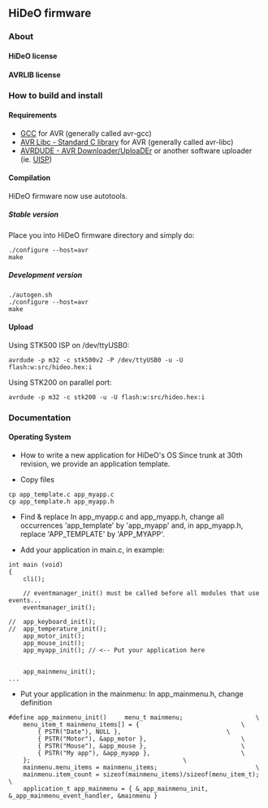 ## HiDeO firmware ##
### About ###
#### HiDeO license ####
#### AVRLIB license ####

### How to build and install ###
#### Requirements ####
  * [GCC](http://gcc.gnu.org) for AVR (generally called avr-gcc)
  * [AVR Libc - Standard C library](http://www.nongnu.org/avr-libc) for AVR (generally called avr-libc)
  * [AVRDUDE - AVR Downloader/UploaDEr](http://www.nongnu.org/avrdude) or another software uploader (ie. [UISP](http://www.nongnu.org/uisp))

#### Compilation ####
HiDeO firmware now use autotools.

##### Stable version #####
Place you into HiDeO firmware directory and simply do:
```
./configure --host=avr
make
```
##### Development version #####
```
./autogen.sh
./configure --host=avr
make
```

#### Upload ####
Using STK500 ISP on /dev/ttyUSB0:
```
avrdude -p m32 -c stk500v2 -P /dev/ttyUSB0 -u -U flash:w:src/hideo.hex:i
```

Using STK200 on parallel port:
```
avrdude -p m32 -c stk200 -u -U flash:w:src/hideo.hex:i
```

### Documentation ###
#### Operating System ####
  * How to write a new application for HiDeO's OS
Since trunk at 30th revision, we provide an application template.

  * Copy files
```
cp app_template.c app_myapp.c
cp app_template.h app_myapp.h
```

  * Find & replace
In app\_myapp.c and app\_myapp.h, change all occurrences 'app\_template' by 'app\_myapp' and, in app\_myapp.h, replace 'APP\_TEMPLATE' by 'APP\_MYAPP'.

  * Add your application in main.c, in example:
```
int main (void)
{
	cli();

	// eventmanager_init() must be called before all modules that use events...
	eventmanager_init();

//	app_keyboard_init();
//	app_temperature_init();
	app_motor_init();
	app_mouse_init();
	app_myapp_init(); // <-- Put your application here


	app_mainmenu_init();
...
```

  * Put your application in the mainmenu:
In app\_mainmenu.h, change definition
```
#define app_mainmenu_init()		menu_t mainmenu;					\
	menu_item_t mainmenu_items[] = {							\
		{ PSTR("Date"), NULL },								\
		{ PSTR("Motor"), &app_motor },							\
		{ PSTR("Mouse"), &app_mouse },							\
		{ PSTR("My app"), &app_myapp },							\
	};											\
	mainmenu.menu_items = mainmenu_items;							\
	mainmenu.item_count = sizeof(mainmenu_items)/sizeof(menu_item_t);			\
	application_t app_mainmenu = { &_app_mainmenu_init, &_app_mainmenu_event_handler, &mainmenu }
```